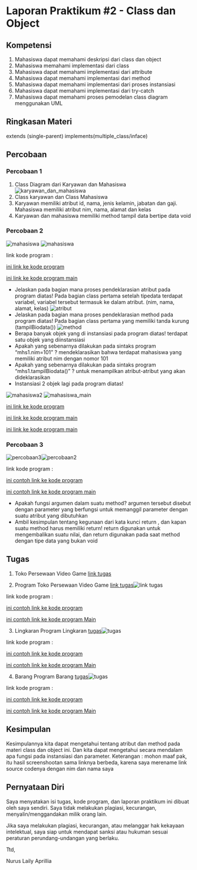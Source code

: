 # Laporan Praktikum #2 - Class dan Object

## Kompetensi

1.  Mahasiswa dapat memahami deskripsi dari class dan object
2.  Mahasiswa memahami implementasi dari class
3.  Mahasiswa dapat memahami implementasi dari attribute
4.  Mahasiswa dapat memahami implementasi dari method
5.  Mahasiswa dapat memahami implementasi dari proses instansiasi
6.  Mahasiswa dapat memahami implementasi dari try-catch
7.  Mahasiswa dapat memahami proses pemodelan class diagram menggunakan UML


## Ringkasan Materi

extends (single-parent)
implements(multiple_class/inface)


## Percobaan

### Percobaan 1

1. Class Diagram dari Karyawan dan Mahasiswa 
![karyawan_dan_mahasiswa](img/karyawan_dan_mahasiswa.jpg)
2. Class karyawan dan Class Mahasiswa
3. Karyawan memiliki atribut id, nama, jenis kelamin, jabatan dan gaji. Mahasiswa memiliki atribut nim, nama, alamat dan kelas
4. Karyawan dan mahasiswa memiliki method tampil data bertipe data void

### Percobaan 2

![mahasiswa](img/3.PNG)
![mahasiswa](img/11.PNG)

link kode program : 

[ini link ke kode program ](../../src/2_Class_dan_Object/Mahasiswa1841720049Nurus.java)

[ini link ke kode program main](../../src/2_Class_dan_Object/TestMahasiswa.java)

- Jelaskan pada bagian mana proses pendeklarasian atribut pada program diatas! Pada bagian class  pertama setelah tipedata terdapat variabel, variabel tersebut termasuk ke dalam atribut. (nim, nama, alamat, kelas)
![atribut](img/atribut.PNG)
- Jelaskan pada bagian mana proses pendeklarasian method pada program diatas! Pada bagian class pertama yang memiliki tanda kurung (tampilBiodata())
![method](img/method.PNG)
- Berapa banyak objek yang di instansiasi pada program diatas! terdapat satu objek yang diinstansiasi
- Apakah yang sebenarnya dilakukan pada sintaks program “mhs1.nim=101” ? mendeklarasikan bahwa terdapat mahasiswa yang memiliki atribut nim dengan nomor 101
- Apakah yang sebenarnya dilakukan pada sintaks program “mhs1.tampilBiodata()” ? untuk menampilkan atribut-atribut yang akan dideklarasikan
- Instansiasi 2 objek lagi pada program diatas!

![mahasiswa2](img/4.PNG)
![mahasiswa_main](img/5.PNG)

[ini link ke kode program ](../../src/2_Class_dan_Object/Mahasiswa1841720049Nurus.java)

[ini link ke kode program main](../../src/2_Class_dan_Object/Mahasiswa1841720049Nurus_2.java)

[ini link ke kode program main](../../src/2_Class_dan_Object/TestMahasiswa.java)

### Percobaan 3

![percobaan3](img/1.PNG)![percobaan2](img/2.PNG)

link kode program : 

[ini contoh link ke kode program ](../../src/2_Class_dan_Object/Barang1841720049Nurus.java)

[ini contoh link ke kode program main](../../src/2_Class_dan_Object/TestBarang.java)

- Apakah fungsi argumen dalam suatu method? argumen tersebut disebut dengan parameter yang berfungsi untuk memanggil parameter dengan suatu atribut yang dibutuhkan 
- Ambil kesimpulan tentang kegunaan dari kata kunci return , dan kapan suatu method harus memiliki return! return digunakan untuk mengembalikan suatu nilai, dan return digunakan pada saat method dengan tipe data yang bukan void

## Tugas
1. Toko Persewaan Video Game
[link tugas](img/TokoSewaGame.jpg)

2. Program Toko Persewaan Video Game
[link tugas](img/6.PNG)![link tugas](img/7.PNG)

link kode program : 

[ini contoh link ke kode program ](../../src/2_Class_dan_Object/TokoSewaGame.java)

[ini contoh link ke kode program Main](../../src/2_Class_dan_Object/SewaGameMain1841720049Nurus.java)

3. Lingkaran
Program Lingkaran
[tugas](img/8.1.PNG)![tugas](img/8.PNG)

link kode program : 

[ini contoh link ke kode program ](../../src/2_Class_dan_Object/Lingkaran1841720049Nurus.java)

[ini contoh link ke kode program Main](../../src/2_Class_dan_Object/LingkaranMain.java)

4. Barang
Program Barang
[tugas](img/9.PNG)![tugas](img/10.PNG)

link kode program : 

[ini contoh link ke kode program ](../../src/2_Class_dan_Object/Barang1841720049Nurus_2.java)

[ini contoh link ke kode program Main](../../src/2_Class_dan_Object/Barang_Main.java)

## Kesimpulan

Kesimpulannya kita dapat mengetahui tentang atribut dan method pada materi class dan object ini. Dan kita dapat mengetahui secara mendalam apa fungsi pada instansiasi dan parameter.
Keterangan : mohon maaf pak, itu hasil screenshootan sama linknya berbeda, karena saya merename link source codenya dengan nim dan nama saya
## Pernyataan Diri

Saya menyatakan isi tugas, kode program, dan laporan praktikum ini dibuat oleh saya sendiri. Saya tidak melakukan plagiasi, kecurangan, menyalin/menggandakan milik orang lain.

Jika saya melakukan plagiasi, kecurangan, atau melanggar hak kekayaan intelektual, saya siap untuk mendapat sanksi atau hukuman sesuai peraturan perundang-undangan yang berlaku.

Ttd,

Nurus Laily Aprillia